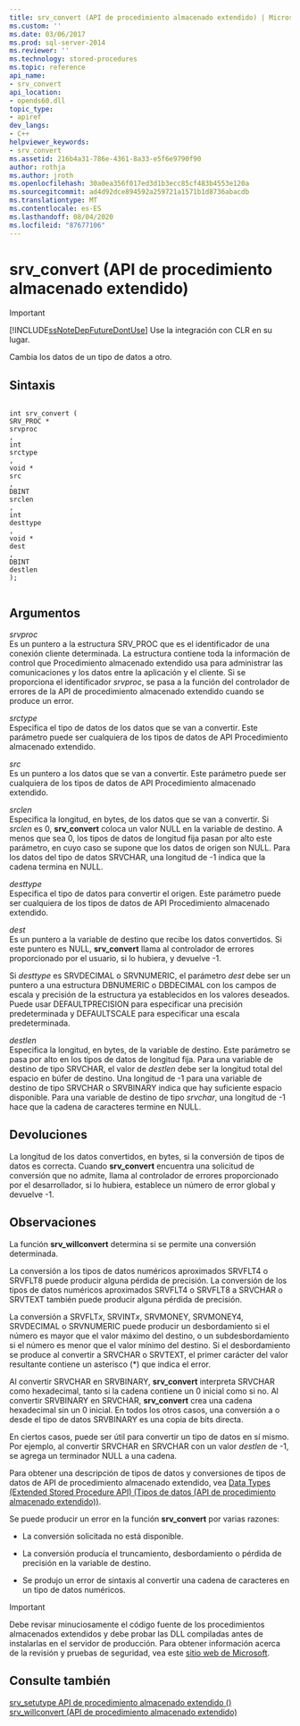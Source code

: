 ```yaml
---
title: srv_convert (API de procedimiento almacenado extendido) | Microsoft Docs
ms.custom: ''
ms.date: 03/06/2017
ms.prod: sql-server-2014
ms.reviewer: ''
ms.technology: stored-procedures
ms.topic: reference
api_name:
- srv_convert
api_location:
- opends60.dll
topic_type:
- apiref
dev_langs:
- C++
helpviewer_keywords:
- srv_convert
ms.assetid: 216b4a31-786e-4361-8a33-e5f6e9790f90
author: rothja
ms.author: jroth
ms.openlocfilehash: 30a0ea356f017ed3d1b3ecc85cf483b4553e120a
ms.sourcegitcommit: ad4d92dce894592a259721a1571b1d8736abacdb
ms.translationtype: MT
ms.contentlocale: es-ES
ms.lasthandoff: 08/04/2020
ms.locfileid: "87677106"
---
```

# <a name="srv_convert-extended-stored-procedure-api"></a>srv_convert (API de procedimiento almacenado extendido)
    
> [!IMPORTANT]  
>  [!INCLUDE[ssNoteDepFutureDontUse](../../includes/ssnotedepfuturedontuse-md.md)] Use la integración con CLR en su lugar.  
  
 Cambia los datos de un tipo de datos a otro.  
  
## <a name="syntax"></a>Sintaxis  
  
```  
  
int srv_convert (  
SRV_PROC *  
srvproc  
,  
int  
srctype  
,  
void *  
src  
,  
DBINT  
srclen  
,  
int  
desttype  
,  
void *  
dest  
,  
DBINT  
destlen  
);  
  
```  
  
## <a name="arguments"></a>Argumentos  
 *srvproc*  
 Es un puntero a la estructura SRV_PROC que es el identificador de una conexión cliente determinada. La estructura contiene toda la información de control que Procedimiento almacenado extendido usa para administrar las comunicaciones y los datos entre la aplicación y el cliente. Si se proporciona el identificador *srvproc*, se pasa a la función del controlador de errores de la API de procedimiento almacenado extendido cuando se produce un error.  
  
 *srctype*  
 Especifica el tipo de datos de los datos que se van a convertir. Este parámetro puede ser cualquiera de los tipos de datos de API Procedimiento almacenado extendido.  
  
 *src*  
 Es un puntero a los datos que se van a convertir. Este parámetro puede ser cualquiera de los tipos de datos de API Procedimiento almacenado extendido.  
  
 *srclen*  
 Especifica la longitud, en bytes, de los datos que se van a convertir. Si *srclen* es 0, **srv_convert** coloca un valor NULL en la variable de destino. A menos que sea 0, los tipos de datos de longitud fija pasan por alto este parámetro, en cuyo caso se supone que los datos de origen son NULL. Para los datos del tipo de datos SRVCHAR, una longitud de -1 indica que la cadena termina en NULL.  
  
 *desttype*  
 Especifica el tipo de datos para convertir el origen. Este parámetro puede ser cualquiera de los tipos de datos de API Procedimiento almacenado extendido.  
  
 *dest*  
 Es un puntero a la variable de destino que recibe los datos convertidos. Si este puntero es NULL, **srv_convert** llama al controlador de errores proporcionado por el usuario, si lo hubiera, y devuelve -1.  
  
 Si *desttype* es SRVDECIMAL o SRVNUMERIC, el parámetro *dest* debe ser un puntero a una estructura DBNUMERIC o DBDECIMAL con los campos de escala y precisión de la estructura ya establecidos en los valores deseados. Puede usar DEFAULTPRECISION para especificar una precisión predeterminada y DEFAULTSCALE para especificar una escala predeterminada.  
  
 *destlen*  
 Especifica la longitud, en bytes, de la variable de destino. Este parámetro se pasa por alto en los tipos de datos de longitud fija. Para una variable de destino de tipo SRVCHAR, el valor de *destlen* debe ser la longitud total del espacio en búfer de destino. Una longitud de -1 para una variable de destino de tipo SRVCHAR o SRVBINARY indica que hay suficiente espacio disponible. Para una variable de destino de tipo *srvchar*, una longitud de -1 hace que la cadena de caracteres termine en NULL.  
  
## <a name="returns"></a>Devoluciones  
 La longitud de los datos convertidos, en bytes, si la conversión de tipos de datos es correcta. Cuando **srv_convert** encuentra una solicitud de conversión que no admite, llama al controlador de errores proporcionado por el desarrollador, si lo hubiera, establece un número de error global y devuelve -1.  
  
## <a name="remarks"></a>Observaciones  
 La función **srv_willconvert** determina si se permite una conversión determinada.  
  
 La conversión a los tipos de datos numéricos aproximados SRVFLT4 o SRVFLT8 puede producir alguna pérdida de precisión. La conversión de los tipos de datos numéricos aproximados SRVFLT4 o SRVFLT8 a SRVCHAR o SRVTEXT también puede producir alguna pérdida de precisión.  
  
 La conversión a SRVFLT*x*, SRVINT*x*, SRVMONEY, SRVMONEY4, SRVDECIMAL o SRVNUMERIC puede producir un desbordamiento si el número es mayor que el valor máximo del destino, o un subdesbordamiento si el número es menor que el valor mínimo del destino. Si el desbordamiento se produce al convertir a SRVCHAR o SRVTEXT, el primer carácter del valor resultante contiene un asterisco (*) que indica el error.  
  
 Al convertir SRVCHAR en SRVBINARY, **srv_convert** interpreta SRVCHAR como hexadecimal, tanto si la cadena contiene un 0 inicial como si no. Al convertir SRVBINARY en SRVCHAR, **srv_convert** crea una cadena hexadecimal sin un 0 inicial. En todos los otros casos, una conversión a o desde el tipo de datos SRVBINARY es una copia de bits directa.  
  
 En ciertos casos, puede ser útil para convertir un tipo de datos en sí mismo. Por ejemplo, al convertir SRVCHAR en SRVCHAR con un valor *destlen* de -1, se agrega un terminador NULL a una cadena.  
  
 Para obtener una descripción de tipos de datos y conversiones de tipos de datos de API de procedimiento almacenado extendido, vea [Data Types &#40;Extended Stored Procedure API&#41; (Tipos de datos &#40;API de procedimiento almacenado extendido&#41;)](data-types-extended-stored-procedure-api.md).  
  
 Se puede producir un error en la función **srv_convert** por varias razones:  
  
-   La conversión solicitada no está disponible.  
  
-   La conversión producía el truncamiento, desbordamiento o pérdida de precisión en la variable de destino.  
  
-   Se produjo un error de sintaxis al convertir una cadena de caracteres en un tipo de datos numéricos.  
  
> [!IMPORTANT]  
>  Debe revisar minuciosamente el código fuente de los procedimientos almacenados extendidos y debe probar las DLL compiladas antes de instalarlas en el servidor de producción. Para obtener información acerca de la revisión y pruebas de seguridad, vea este [sitio web de Microsoft](https://go.microsoft.com/fwlink/?LinkID=54761&amp;clcid=0x409https://msdn.microsoft.com/security/).  
  
## <a name="see-also"></a>Consulte también  
 [srv_setutype API de procedimiento almacenado extendido &#40;&#41;](srv-setutype-extended-stored-procedure-api.md)   
 [srv_willconvert &#40;API de procedimiento almacenado extendido&#41;](srv-willconvert-extended-stored-procedure-api.md)  
  
  
